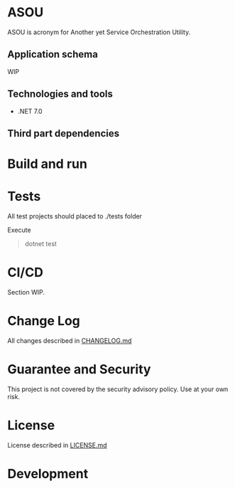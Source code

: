 ﻿# ASOU

ASOU is acronym for Another yet Service Orchestration Utility.

## Application schema

WIP

## Technologies and tools

* .NET 7.0

## Third part dependencies

# Build and run

# Tests

All test projects should placed to ./tests folder

Execute

> dotnet test

# CI/CD

Section WIP.

# Change Log

All changes described in [CHANGELOG.md](./CHANGELOG.md)

# Guarantee and Security

This project is not covered by the security advisory policy. Use at your own risk.

# License

License described in [LICENSE.md](./LICENSE.md)

# Development
